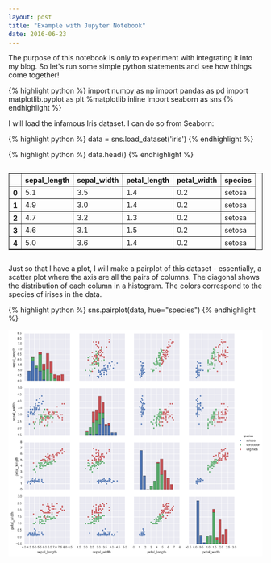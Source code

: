 ```yaml
---
layout: post
title: "Example with Jupyter Notebook"
date: 2016-06-23
---
```

The purpose of this notebook is only to experiment with integrating it into my blog. So let's run some simple python statements and see how things come together!


{% highlight python %}
import numpy as np
import pandas as pd
import matplotlib.pyplot as plt
%matplotlib inline
import seaborn as sns
{% endhighlight %}

I will load the infamous Iris dataset. I can do so from Seaborn:


{% highlight python %}
data = sns.load_dataset('iris')
{% endhighlight %}


{% highlight python %}
data.head()
{% endhighlight %}



<div style="overflow-x:auto;">
<table border="1" class="dataframe">
  <thead>
    <tr style="text-align: right;">
      <th></th>
      <th>sepal_length</th>
      <th>sepal_width</th>
      <th>petal_length</th>
      <th>petal_width</th>
      <th>species</th>
    </tr>
  </thead>
  <tbody>
    <tr>
      <th>0</th>
      <td>5.1</td>
      <td>3.5</td>
      <td>1.4</td>
      <td>0.2</td>
      <td>setosa</td>
    </tr>
    <tr>
      <th>1</th>
      <td>4.9</td>
      <td>3.0</td>
      <td>1.4</td>
      <td>0.2</td>
      <td>setosa</td>
    </tr>
    <tr>
      <th>2</th>
      <td>4.7</td>
      <td>3.2</td>
      <td>1.3</td>
      <td>0.2</td>
      <td>setosa</td>
    </tr>
    <tr>
      <th>3</th>
      <td>4.6</td>
      <td>3.1</td>
      <td>1.5</td>
      <td>0.2</td>
      <td>setosa</td>
    </tr>
    <tr>
      <th>4</th>
      <td>5.0</td>
      <td>3.6</td>
      <td>1.4</td>
      <td>0.2</td>
      <td>setosa</td>
    </tr>
  </tbody>
</table>
</div>



Just so that I have a plot, I will make a pairplot of this dataset - essentially, a scatter plot where the axis are all the pairs of columns. The diagonal shows the distribution of each column in a histogram. The colors correspond to the species of irises in the data.


{% highlight python %}
sns.pairplot(data, hue="species")
{% endhighlight %}


![png](/notebooks/Example_files/Example_6_1.png)

